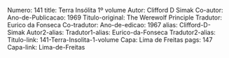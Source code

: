 Numero: 141
title: Terra Insólita 1º volume
Autor: Clifford D Simak
Co-autor: 
Ano-de-Publicacao: 1969
Titulo-original: The Werewolf Principle
Tradutor: Eurico da Fonseca
Co-tradutor: 
Ano-de-edicao: 1967
alias: Clifford-D-Simak
Autor2-alias: 
Tradutor1-alias: Eurico-da-Fonseca
Tradutor2-alias: 
Titulo-link: 141-Terra-Insolita-1-volume
Capa: Lima de Freitas
pags: 147
Capa-link: Lima-de-Freitas